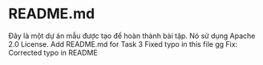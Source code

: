 # README.md
Đây là một dự án mẫu được tạo để hoàn thành bài tập. Nó sử dụng Apache 2.0 License.
Add README.md for Task 3
Fixed typo in this file gg
Fix: Corrected typo in README
